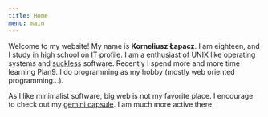 ```yaml
---
title: Home
menu: main
---
```


Welcome to my website! My name is **Korneliusz Łapacz**. I am eighteen, and I study in high school on IT profile. I am a enthusiast of UNIX like operating systems and [suckless](https://suckless.org) software. Recently I spend more and more time learning Plan9. I do programming as my hobby (mostly web oriented programming…).

As I like minimalist software, big web is not my favorite place. I encourage to check out my [gemini capsule](gemini://lapacz-kornel.dev). I am much more active there.
